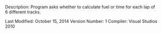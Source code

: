 Description: Program asks whether to calculate fuel or time for each lap of 6 different tracks.
 
Last Modified: October 15, 2014
Version Number: 1
Compiler: Visual Studios 2010
